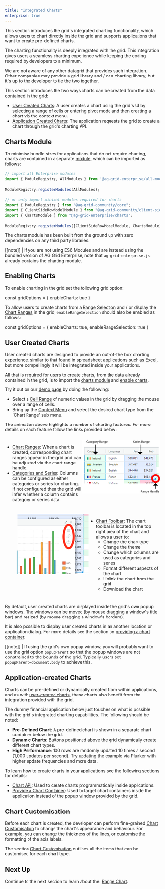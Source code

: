 ```yaml
---
title: "Integrated Charts"
enterprise: true
---
```


This section introduces the grid's integrated charting functionality, which allows users to chart directly inside the grid and supports applications that want to create pre-defined charts.

The charting functionality is deeply integrated with the grid. This integration gives users a seamless charting experience while keeping the coding required by developers to a minimum.

We are not aware of any other datagrid that provides such integration. Other companies may provide a grid library and / or a charting library, but it's up to the developer to tie the two together.

This section introduces the two ways charts can be created from the data contained in the grid:

- [User Created Charts](#user-created-charts): A user creates a chart using the grid's UI by selecting a range of cells or entering pivot mode and then creating a chart via the context menu.
- [Application Created Charts](#application-created-charts): The application requests the grid to create a chart through the grid's charting API.

## Charts Module

To minimise bundle sizes for applications that do not require charting, charts are contained in a separate [module](/modules/), which can be imported as follows:

```ts
// import all Enterprise modules
import { ModuleRegistry, AllModules } from '@ag-grid-enterprise/all-modules';

ModuleRegistry.registerModules(AllModules);

// or only import minimal modules required for charts
import { ModuleRegistry } from "@ag-grid-community/core";
import { ClientSideRowModelModule } from "@ag-grid-community/client-side-row-model";
import { ChartsModule } from "@ag-grid-enterprise/charts";

ModuleRegistry.registerModules([ClientSideRowModelModule, ChartsModule]);
```

The charts module has been built from the ground up with zero dependencies on any third party libraries.

[[note]]
| If you are not using ES6 Modules and are instead using the bundled version of AG Grid Enterprise, note that `ag-grid-enterprise.js` already contains the charting module.

## Enabling Charts

To enable charting in the grid set the following grid option:

<snippet>
const gridOptions = {
    enableCharts: true
}
</snippet>

To allow users to create charts from a [Range Selection](/range-selection/) and / or display the [Chart Ranges](/integrated-charts-range-chart/)
in the grid, `enableRangeSelection` should also be enabled as follows:

<snippet>
const gridOptions = {
    enableCharts: true,
    enableRangeSelection: true
}
</snippet>

## User Created Charts

User created charts are designed to provide an out-of-the box charting experience, similar to that found in spreadsheet applications such as Excel, but more compellingly it will be integrated inside your applications.

All that is required for users to create charts, from the data already contained in the grid, is to import the [charts module](#charts-module) and [enable charts](#enabling-charts).

Try it out on our [demo page](../../../example.php) by doing the following:

- Select a [Cell Range](/range-selection/) of numeric values in the grid by dragging the mouse over a range of cells.
- Bring up the [Context Menu](/context-menu/) and select the desired chart type from the 'Chart Range' sub menu.

<gif src="chart-showcase.gif" alt="Chart Showcase"></gif>

The animation above highlights a number of charting features. For more details on each feature follow the links provided below:

<div style="display: flex; margin-bottom: 25px; margin-top: 25px;">
    <div style="flex: 1 1 0;">
        <ul class="content">
            <li><a href="../integrated-charts-range-chart/#creating-chart-ranges">Chart Ranges</a>: When a chart is created, corresponding chart ranges appear in the grid and can be adjusted via the chart range handle.</li>
            <li><a href="../integrated-charts-range-chart/#category-and-series-ranges">Categories and Series</a>: Columns can be configured as either categories or series for charting. If not configured then the grid will infer whether a column contains category or series data.</li>
        </ul>
    </div>
    <div style="flex: 1 1 0;">
        <img src="resources/category-range-fill-handle.png" alt="Range Handle" />
    </div>
</div>

<div style="display: flex; margin-bottom: 25px; margin-top: 25px; margin-left: 40px;">
    <div style="flex: 1 1 0;">
        <img src="resources/chart-toolbar.png" alt="Chart Toolbar" />
    </div>
    <div style="flex: 1 1 0;">
        <ul class="content">
            <li><a href="../integrated-charts-toolbar/">Chart Toolbar</a>:
                The chart toolbar is located in the top right area of the chart and allows a user to:
                <ul class="content">
                    <li>Change the chart type</li>
                    <li>Change the theme</li>
                    <li>Change which columns are used as categories and series</li>
                    <li>Format different aspects of the chart</li>
                    <li>Unlink the chart from the grid</li>
                    <li>Download the chart</li>
                </ul>
            </li>
        </ul>
    </div>
</div>

By default, user created charts are displayed inside the grid's own popup windows. The windows can be moved (by mouse dragging a window's title bar) and resized (by mouse dragging a window's borders).

It is also possible to display user created charts in an another location or application dialog. For more details see the section on [providing a chart container](/integrated-charts-container/).

[[note]]
| If using the grid's own popup window, you will probably want to use the grid option `popupParent` so that the popup windows are not constrained to the bounds of the grid. Typically users set `popupParent=document.body` to achieve this.

## Application-created Charts

Charts can be pre-defined or dynamically created from within applications, and as with [user-created charts](#user-created-charts), these charts also benefit from the integration provided with the grid.

The dummy financial application below just touches on what is possible with the grid's integrated charting capabilities. The following should be noted:

- **Pre-Defined Chart**: A pre-defined chart is shown in a separate chart container below the grid.
- **Dynamic Charts**: Buttons positioned above the grid dynamically create different chart types.
- **High Performance**: 100 rows are randomly updated 10 times a second (1,000 updates per second). Try updating the example via Plunker with higher update frequencies and more data.

<grid-example title='Application Created Charts' name='application-created-charts' type='vanilla' options='{ "exampleHeight": 825, "enterprise": true }'></grid-example>

To learn how to create charts in your applications see the following sections for details:

- [Chart API](/integrated-charts-api/): Used to create charts programmatically inside applications.
- [Provide a Chart Container](/integrated-charts-container/): Used to target chart containers inside the application instead of the popup window provided by the grid.

## Chart Customisation

Before each chart is created, the developer can perform fine-grained [Chart Customisation](/integrated-charts-customisation/) to change the chart's appearance and behaviour. For example, you can change the thickness of the lines, or customise the formatting of the axis labels.

The section [Chart Customisation](/integrated-charts-customisation/) outlines all the items that can be customised for each chart type.

## Next Up

Continue to the next section to learn about the: [Range Chart](/integrated-charts-range-chart/).
